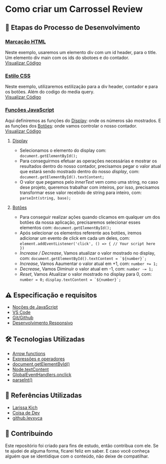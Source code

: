 <!--
![](https://github.com/Diegojfsr/JavaScript_Projects_Beginners/blob/main/Imagens/Capa_Projetos_JavaScript.jpg)
-->
<!--
JavaScript Projects for Beginners – Easy Ideas to Get Started Coding JS
-->

# Como criar um Carrossel Review

## 📝 Etapas do Processo de Desenvolvimento

<!--### [#1 Etapa:](#HTML)-->
### [Marcação HTML](https:)<br>
Neste exemplo, usaremos um elemento div com um id header, para o title. Um elemento div main com os ids do sbotoes e do contador.<br>
[Visualizar Código](https://github.com/Diegojfsr/JavaScript_Projects_Beginners/blob/main/Projetos/CriarContador/index.html)

<!--### [#2 Etapa:](#CSS)-->
### [Estilo CSS](https:)<br>
Neste exemplo, utilizaremos estilização para a div header, contador e para os botões. Além do codigo do media query.<br>
[Visualizar Código](https://github.com/Diegojfsr/JavaScript_Projects_Beginners/blob/main/Projetos/CriarContador/style.css)

<!--### [#3 Etapa:](#JavaScript)-->
### [Funções JavaScript](https:)<br>
Aqui definiremos as funções do
[Display](#displaydisplay): onde os números são mostrados. 
E as funções dos
[Botões](#botõesbotoes): onde vamos controlar o nosso contador.
<br>
[Visualizar Código](https://github.com/Diegojfsr/JavaScript_Projects_Beginners/blob/main/Projetos/CriarContador/script.js)

1. [Display](#display)
    - Selecionamos o elemento do display com: ``document.getElementById();``
    - Para conseguirmos efetuar as operações necessárias e mostrar os resultados dentro do nosso contador, precisamos pegar o valor atual que estará sendo mostrado dentro do nosso *display*, com: ``document.getElementById().textContent;``
    - O valor  que pegamos pelo *innerText* vem como uma string, no caso dese projeto, queremos trabalhar com inteiros, por isso, precisamos transformar esse valor recebido de string para inteiro, com: ``parseInt(string, base);``


2. [Botões](#botões)
    - Para conseguir realizar ações quando clicamos em qualquer um dos botões da nossa aplicação, precisaremos selecionar esses elementos com: ``document.getElementById();``
    - Após selecionar os elementos referente aos botões, iremos adicionar um evento de click em cada um deles, com: ``element.addEventListener('click', () => { // Your script here })``
    - *Increase / Decrease*, Vamos atualizar o valor mostrado no display, com: ``document.getElementById().textContent = `${number}`;``
    - *Increase*, Vamos Aaumentar o valor atual em +1, com: ``number += 1;``
    - *Decrease*, Vamos Diminuir o valor atual em -1, com: ``number -= 1;``
    - *Reset*, Vamos Atualizar o valor mostrado no display para 0, com: ``number = 0;``
    ``display.textContent = `${number}`;``





## ⚠️ Especificação e requisitos

- [Noções de JavaScript](https:)
- [VS Code](https:)
- [Git/Github](https:)
- [Desenvolvimento Responsivo](https:)

## 🛠 Tecnologias Utilizadas

- [Arrow functions](https://developer.mozilla.org/pt-BR/docs/Web/JavaScript/Reference/Functions/Arrow_functions)
- [Expressões e operadores](https://developer.mozilla.org/pt-BR/docs/Web/JavaScript/Guide/Expressions_and_operators)
- [document.getElementById()](https://developer.mozilla.org/pt-BR/docs/Web/API/Document/getElementById)
- [Node.textContent](https://developer.mozilla.org/pt-BR/docs/Web/API/Node/textContent)
- [GlobalEventHandlers.onclick](https://developer.mozilla.org/pt-BR/docs/Web/API/GlobalEventHandlers/onclick)
- [parseInt()](https://developer.mozilla.org/pt-BR/docs/Web/JavaScript/Reference/Global_Objects/parseInt)


## 📑 Referências Utilizadas

- [Larissa Kich](https://youtu.be/n-ujf4-rk3g)
- [Coisa de Dev](https://youtu.be/tla-kxvHQvA)
- [github.levxyca](https://github.com/levxyca/counter?tab=readme-ov-file)



## 🤝 Contribuindo

 Este repositório foi criado para fins de estudo, então contribua com ele. Se te ajudei de alguma forma, ficarei feliz em
saber. E caso você conheça alguém que se identidique com o conteúdo, não deixe de compatilhar.



